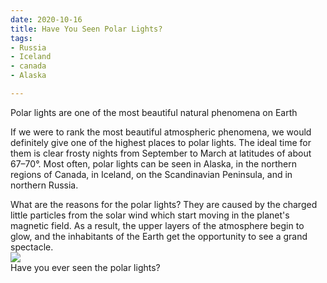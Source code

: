 ```yaml
---
date: 2020-10-16
title: Have You Seen Polar Lights?
tags:
- Russia
- Iceland
- canada
- Alaska

---
```

Polar lights are one of the most beautiful natural phenomena on Earth  
  
If we were to rank the most beautiful atmospheric phenomena, we would definitely give one of the highest places to polar lights. The ideal time for them is clear frosty nights from September to March at latitudes of about 67–70°. Most often, polar lights can be seen in Alaska, in the northern regions of Canada, in Iceland, on the Scandinavian Peninsula, and in northern Russia.  
  
What are the reasons for the polar lights? They are caused by the charged little particles from the solar wind which start moving in the planet's magnetic field. As a result, the upper layers of the atmosphere begin to glow, and the inhabitants of the Earth get the opportunity to see a grand spectacle.  
![](/images/polar_n.png)  
Have you ever seen the polar lights?